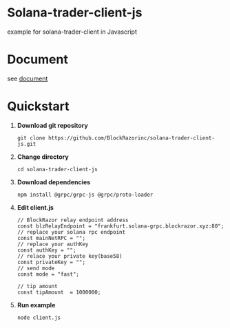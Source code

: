 # Solana-trader-client-js
example for solana-trader-client in Javascript

# Document
see [document](https://blockrazor.gitbook.io/blockrazor/solana/send-transaction/js)

# Quickstart

1. **Download git repository**

   `git clone https://github.com/BlockRazorinc/solana-trader-client-js.git`

2. **Change directory**

   `cd solana-trader-client-js`

3. **Download dependencies**

   `npm install @grpc/grpc-js @grpc/proto-loader`

1. **Edit client.js**

	```
	// BlockRazor relay endpoint address
	const blzRelayEndpoint = "frankfurt.solana-grpc.blockrazor.xyz:80";
	// replace your solana rpc endpoint
	const mainNetRPC = "";
	// replace your authKey
	const authKey = "";
	// relace your private key(base58)
	const privateKey = "";
	// send mode
	const mode = "fast";

	// tip amount
	const tipAmount  = 1000000;
	```

2. **Run example**
   
   `node client.js`
